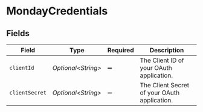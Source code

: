# MondayCredentials


## Fields

| Field                                        | Type                                         | Required                                     | Description                                  |
| -------------------------------------------- | -------------------------------------------- | -------------------------------------------- | -------------------------------------------- |
| `clientId`                                   | *Optional\<String>*                          | :heavy_minus_sign:                           | The Client ID of your OAuth application.     |
| `clientSecret`                               | *Optional\<String>*                          | :heavy_minus_sign:                           | The Client Secret of your OAuth application. |